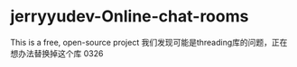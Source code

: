 # jerryyudev-Online-chat-rooms
This is a free, open-source project 
我们发现可能是threading库的问题，正在想办法替换掉这个库 0326
